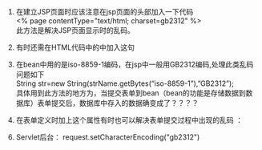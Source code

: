   1. 在建立JSP页面时应该注意在jsp页面的头部加入一下代码  
  <%   page   contentType="text/html;   charset=gb2312"   %>  
  此方法是解决JSP页面显示时的乱码。  
  
  2. 有时还需在HTML代码中的<head></head>中加入这句  
  <meta http-equiv="Content-Type" content="text/html;charset=gb2312">  
  
  3. 在bean中用的是iso-8859-1编码，在jsp中一般用GB2312编码,处理此类乱码问题如下  
  String str=new String(strName.getBytes(“iso-8859-1”),”GB2312”);  
  具体用到此方法的地方为，当提交表单到bean（bean的功能是存储数据到数据库）表单提交后，数据库中存入的数据确变成了？？？？
  
  5. 在表单定义时加上这个属性有时也可以解决表单提交过程中出现的乱码  ：
  <form enctype="multipart/form-data"></form>  
  
  6. Servlet后台：
  request.setCharacterEncoding("gb2312")


